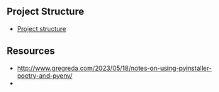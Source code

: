 ## Project Structure
- [Project structure](https://dagster.io/blog/python-project-best-practices)
## Resources 
- http://www.gregreda.com/2023/05/18/notes-on-using-pyinstaller-poetry-and-pyenv/
- 